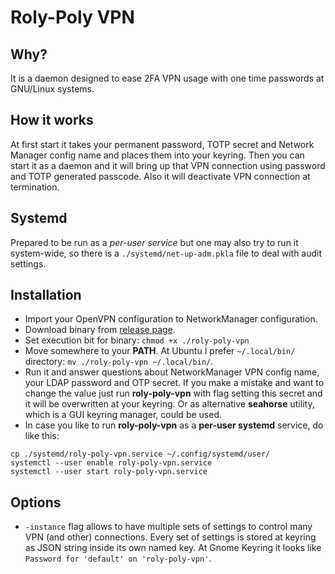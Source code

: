 # Roly-Poly VPN
## Why?
It is a daemon designed to ease 2FA VPN usage with one time passwords at GNU/Linux systems.

## How it works
At first start it takes your permanent password, TOTP secret and Network Manager config name and places them into your keyring.
Then you can start it as a daemon and it will bring up that VPN connection using password and TOTP generated passcode. Also it will deactivate VPN connection at termination.

## Systemd
Prepared to be run as a *per-user service* but one may also try to run it system-wide, so there is a `./systemd/net-up-adm.pkla` file to deal with audit settings.

## Installation
- Import your OpenVPN configuration to NetworkManager configuration.
- Download binary from [release page](https://github.com/nixargh/roly-poly-vpn/releases).
- Set execution bit for binary: ```chmod +x ./roly-poly-vpn```
- Move somewhere to your **PATH**. At Ubuntu I prefer `~/.local/bin/` directory: ```mv ./roly-poly-vpn ~/.local/bin/```.
- Run it and answer questions about NetworkManager VPN config name, your LDAP password and OTP secret.
If you make a mistake and want to change the value just run **roly-poly-vpn** with flag setting this secret and it will be overwritten at your keyring. Or as alternative **seahorse** utility, which is a GUI keyring manager, could be used.
- In case you like to run **roly-poly-vpn** as a **per-user systemd** service, do like this:  
```
cp ./systemd/roly-poly-vpn.service ~/.config/systemd/user/
systemctl --user enable roly-poly-vpn.service
systemctl --user start roly-poly-vpn.service
```

## Options
- `-instance` flag allows to have multiple sets of settings to control many VPN (and other) connections. Every set of settings is stored at keyring as JSON string inside its own named key. At Gnome Keyring it looks like `Password for 'default' on 'roly-poly-vpn'`.
